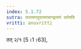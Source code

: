 ```yaml
---
index: 5.1.72
sutra: पारायणतुरायणचान्द्रायणं वर्तयति
vritti: anuvritti
---
```


 तत् २/१  [5।1।63], 